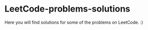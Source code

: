 # LeetCode-problems-solutions
 
Here you will find solutions for some of the problems on LeetCode. :)
